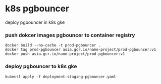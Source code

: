 # k8s pgbouncer
deploy pgbouncer in k8s gke

### push dokcer images pgbouncer to container registry
```
docker build --no-cache -t prod-pgbouncer .
docker tag prod-pgbouncer asia.gcr.io/name-project/prod-pgbouncer:v1
docker push asia.gcr.io/name-project/prod-pgbouncer:v1
```

### deploy pgbouncer to k8s gke
```
kubectl apply -f deployment-staging-pgbouncer.yaml
```
